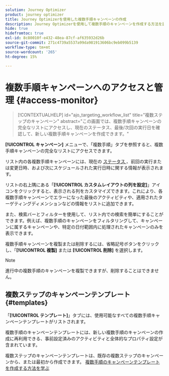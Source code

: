 ```yaml
---
solution: Journey Optimizer
product: journey optimizer
title: Journey Optimizerを使用した複数手順キャンペーンの作成
description: Journey Optimizerを使用して複数手順のキャンペーンを作成する方法を説明します
hide: true
hidefromtoc: true
exl-id: 8c80010f-e432-48ea-87cf-af635932d26b
source-git-commit: 271c4739a5537a99da981913606bc9eb099b5139
workflow-type: tm+mt
source-wordcount: '265'
ht-degree: 15%

---
```


# 複数手順キャンペーンへのアクセスと管理 {#access-monitor}

>[!CONTEXTUALHELP]
>id="ajo_targeting_workflow_list"
>title="複数ステップのキャンペーン"
>abstract="この画面では、複数手順キャンペーンの完全なリストにアクセスし、現在のステータス、最後/次回の実行日を確認して、新しい複数手順キャンペーンを作成できます。"

**[!UICONTROL キャンペーン]** メニューで、「複数手順」タブを参照すると、複数手順キャンペーンの完全なリストにアクセスできます。


リスト内の各複数手順キャンペーンには、現在の [ ステータス ](#status)、前回の実行または変更日時、および次にスケジュールされた実行日時に関する情報が表示されます。

リストの右上隅にある「**[!UICONTROL カスタムレイアウトの列を設定]**」アイコンをクリックすると、表示される列をカスタマイズできます。これにより、各複数手順キャンペーンでエラーになった最後のアクティビティや、適用されたターゲティングディメンションなどの情報をリストに追加できます。

また、検索バーとフィルターを使用して、リスト内での検索を簡単にすることができます。例えば、複数手順のキャンペーンをフィルタリングして、キャンペーンに属するキャンペーンや、特定の日付範囲内に処理されたキャンペーンのみを表示できます。

複数手順キャンペーンを複製または削除するには、省略記号ボタンをクリックし、「**[!UICONTROL 複製]** または **[!UICONTROL 削除]** を選択します。

>[!NOTE]
>
>進行中の複数手順のキャンペーンを複製できますが、削除することはできません。


## 複数ステップのキャンペーンテンプレート {#templates}

「**[!UICONTROL テンプレート]**」タブには、使用可能なすべての複数手順キャンペーンテンプレートがリストされます。

複数手順のキャンペーンテンプレートには、新しい複数手順のキャンペーンの作成に再利用できる、事前設定済みのアクティビティと全体的なプロパティ設定が含まれています。

複数ステップのキャンペーンテンプレートは、既存の複数ステップのキャンペーンから、または最初から作成できます。 [ 複数手順のキャンペーンテンプレートを作成する方法を学ぶ ](create-ms-campaign.md#campaign-templates)
